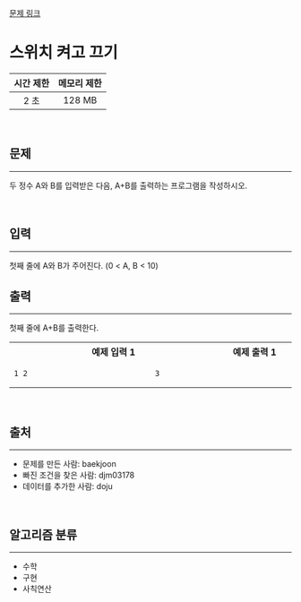 [문제 링크](https://www.acmicpc.net/problem/1000)

# 스위치 켜고 끄기

| 시간 제한 | 메모리 제한 |
|:--------:|:----------:|
|   2 초   |   128 MB   |

<br />

## 문제
<hr />

두 정수 A와 B를 입력받은 다음, A+B를 출력하는 프로그램을 작성하시오.

<br />

## 입력
<hr />
첫째 줄에 A와 B가 주어진다. (0 < A, B < 10)

<br />

## 출력
<hr />
첫째 줄에 A+B를 출력한다.

<br />

<table><tr><th><img width=120/>예제 입력 1<img width=120/></th><th><img width=120/>예제 출력 1<img width=120/></th></tr><tr><td>

```
1 2
```
</td><td>

```
3
```
</td></tr></table>

<br />

## 출처

<hr />

* 문제를 만든 사람: baekjoon
* 빠진 조건을 찾은 사람: djm03178
* 데이터를 추가한 사람: doju

<br />

## 알고리즘 분류

<hr />

* 수학
* 구현
* 사칙연산